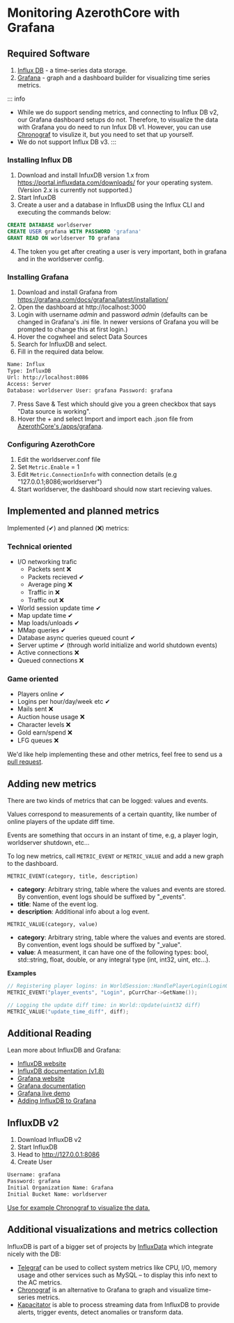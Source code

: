 # Monitoring AzerothCore with Grafana

## Required Software

1. [Influx DB](https://www.influxdata.com/products/influxdb-overview/) - a time-series data storage.
2. [Grafana](https://grafana.com/) - graph and a dashboard builder for visualizing time series metrics.

::: info
- While we do support sending metrics, and connecting to Influx DB v2, our Grafana dashboard setups do not. Therefore, to visualize the data with Grafana you do need to run Infux DB v1. However, you can use [Chronograf](#additional-visualizations-and-metrics-collection) to visulize it, but you need to set that up yourself. 
- We do not support Influx DB v3.
:::

### Installing Influx DB

1. Download and install InfuxDB version 1.x from https://portal.influxdata.com/downloads/ for your operating system. (Version 2.x is currently not supported.)
2. Start InfuxDB
3. Create a user and a database in InfluxDB using the Influx CLI and executing the commands below:

```sql
CREATE DATABASE worldserver
CREATE USER grafana WITH PASSWORD 'grafana'
GRANT READ ON worldserver TO grafana
```

4. The token you get after creating a user is very important, both in grafana and in the worldserver config.

### Installing Grafana

1. Download and install Grafana from https://grafana.com/docs/grafana/latest/installation/
2. Open the dashboard at http://localhost:3000
3. Login with username *admin* and password *admin* (defaults can be changed in Grafana's .ini file. In newer versions of Grafana you will be prompted to change this at first login.)
4. Hover the cogwheel and select Data Sources
5. Search for InfluxDB and select.
6. Fill in the required data below.

```sh
Name: Influx
Type: InfluxDB
Url: http://localhost:8086
Access: Server
Database: worldserver User: grafana Password: grafana
```

7. Press Save & Test which should give you a green checkbox that says "Data source is working".
8. Hover the + and select Import and import each .json file from [AzerothCore's /apps/grafana](https://github.com/azerothcore/azerothcore-wotlk/tree/master/apps/grafana).

### Configuring AzerothCore

1. Edit the worldserver.conf file
2. Set `Metric.Enable` = 1
3. Edit `Metric.ConnectionInfo` with connection details (e.g "127.0.0.1;8086;worldserver")
4. Start worldserver, the dashboard should now start recieving values.

## Implemented and planned metrics

Implemented (✔) and planned (❌) metrics:

### Technical oriented

* I/O networking trafic
    * Packets sent ❌
    * Packets recieved ✔
    * Average ping ❌
    * Traffic in ❌
    * Traffic out ❌
* World session update time ✔
* Map update time ✔
* Map loads/unloads ✔
* MMap queries ✔
* Database async queries queued count ✔
* Server uptime ✔ (through world initialize and world shutdown events)
* Active connections ❌
* Queued connections ❌

### Game oriented

* Players online ✔
* Logins per hour/day/week etc ✔
* Mails sent ❌
* Auction house usage ❌
* Character levels ❌
* Gold earn/spend ❌
* LFG queues ❌

We'd like help implementing these and other metrics, feel free to send us a [pull request](https://github.com/azerothcore/azerothcore-wotlk/pulls).

## Adding new metrics

There are two kinds of metrics that can be logged: values and events.

Values correspond to measurements of a certain quantity, like number of online players of the update diff time.

Events are something that occurs in an instant of time, e.g, a player login, worldserver shutdown, etc...

To log new metrics, call `METRIC_EVENT` or `METRIC_VALUE` and add a new graph to the dashboard.

`METRIC_EVENT(category, title, description)`

- **category**: Arbitrary string, table where the values and events are stored. By convention, event logs should be suffixed by "_events".
- **title**: Name of the event log.
- **description**: Additional info about a log event.

`METRIC_VALUE(category, value)`

- **category**: Arbitrary string, table where the values and events are stored. By convention, event logs should be suffixed by "_value".
- **value**: A measurment, it can have one of the following types: bool, std::string, float, double, or any integral type (int, int32, uint, etc...).

**Examples**

```cpp
// Registering player logins: in WorldSession::HandlePlayerLogin(LoginQueryHolder* holder)
METRIC_EVENT("player_events", "Login", pCurrChar->GetName());

// Logging the update diff time: in World::Update(uint32 diff)
METRIC_VALUE("update_time_diff", diff);
```

## Additional Reading

Lean more about InfluxDB and Grafana:

* [InfluxDB website](https://influxdata.com/time-series-platform/influxdb/)
* [InfluxDB documentation (v1.8)](https://docs.influxdata.com/influxdb/v1.8/)
* [Grafana website](http://grafana.org/)
* [Grafana documentation](http://docs.grafana.org/)
* [Grafana live demo](http://play.grafana.org/)
* [Adding InfluxDB to Grafana](http://docs.grafana.org/datasources/influxdb/)

## InfluxDB v2

1. Download InfluxDB v2
2. Start InfluxDB
3. Head to http://127.0.0.1:8086
4. Create User

```sh
Username: grafana
Password: grafana
Initial Organization Name: Grafana
Initial Bucket Name: worldserver
```

[Use for example Chronograf to visualize the data.](#additional-visualizations-and-metrics-collection)

## Additional visualizations and metrics collection

InfluxDB is part of a bigger set of projects by [InfluxData](https://www.influxdata.com/) which integrate nicely with the DB:
- [Telegraf](https://www.influxdata.com/time-series-platform/telegraf/) can be used to collect system metrics like CPU, I/O, memory usage and other services such as MySQL – to display this info next to the AC metrics.
- [Chronograf](https://www.influxdata.com/time-series-platform/chronograf/) is an alternative to Grafana to graph and visualize time-series metrics.
- [Kapacitator](https://www.influxdata.com/time-series-platform/kapacitor/) is able to process streaming data from InfluxDB to provide alerts, trigger events, detect anomalies or transform data.
